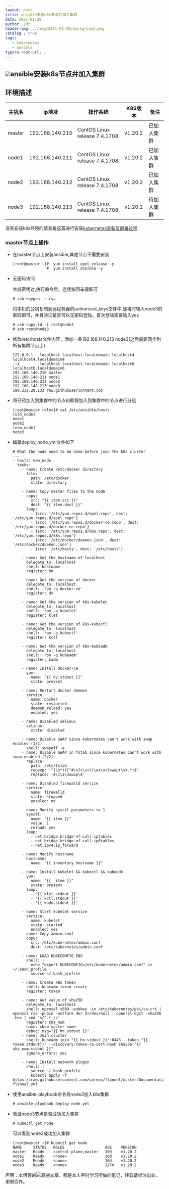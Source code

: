 ```yaml
---
layout: post
title: ansible安装k8s节点并加入集群
date: 2021-01-29
author: ZMY
header-img: ../img/2021-01-29/background.png
catalog : true
tags:
   - kubernetes
   - ansible
typora-root-url: ..
---
```


## <img class="original" src='/img/original.png'>ansible安装k8s节点并加入集群

## 环境描述

| 主机名 | ip地址          | 操作系统                      | K8S版本 | 备注       |
| ------ | --------------- | ----------------------------- | ------- | ---------- |
| master | 192.168.140.210 | CentOS Linux release 7.4.1708 | v1.20.2 | 已加入集群 |
| node1  | 192.168.140.211 | CentOS Linux release 7.4.1708 | v1.20.2 | 已加入集群 |
| node2  | 192.168.140.212 | CentOS Linux release 7.4.1708 | v1.20.2 | 已加入集群 |
| node3  | 192.168.140.213 | CentOS Linux release 7.4.1708 | v1.20.2 | 待加入集群 |

没有安装k8s环境的请查看这篇进行安装[kubernetes安装及部署过程](./2021-01-22-kubernetes安装及部署过程.md)
### master节点上操作

+ 在master节点上安装ansible,其他节点不需要安装

  ```
  [root@master ~]#  yum install epel-release -y
                 #  yum install ansible -y
  ```

+ 无密码访问

  生成密钥对,执行命令后，连续按回车键即可

  ```
  # ssh-keygen -r rsa
  ```

  将本机的公钥复制到远程机器的authorized_keys文件中,连接时输入node3的密码即可，并且验证是否可以无密码登陆，首次登陆需要输入yes

  ```
  # ssh-copy-id -i root@node3
  # ssh root@node3
  ```

+ 修改/etc/hosts文件内容，添加一条192.168.140.213 node3(之后需要同步到所有集群节点上)

  ```
  127.0.0.1   localhost localhost.localdomain localhost4 localhost4.localdomain4
  ::1         localhost localhost.localdomain localhost6 localhost6.localdomain6
  192.168.140.210 master
  192.168.140.211 node1
  192.168.140.212 node2
  192.168.140.213 node3
  199.232.28.133 raw.githubusercontent.com
  ```

+ 将已经加入到集群中的节点和即将加入到集群中的节点进行分组

  ```
  [root@master roles]# cat /etc/ansible/hosts 
  [old_node]
  node1
  node2
  [new_node]
  node3
  ```

- 编辑deploy_node.yml文件如下

  ```
  # What the node need to be done before join the k8s cluster
  ---
  - hosts: new_node
    tasks:
      - name: Create /etc/docker directory
        file:
          path: /etc/docker
          state: directory
  
      - name: Copy master files to the node
        copy:
          src: "{{ item.src }}"
          dest: "{{ item.dest }}"
        loop:
          - {src: '/etc/yum.repos.d/epel.repo', dest: '/etc/yum.repos.d/epel.repo'}
          - {src: '/etc/yum.repos.d/docker-ce.repo', dest: '/etc/yum.repos.d/docker-ce.repo'}
          - {src: '/etc/yum.repos.d/k8s.repo', dest: '/etc/yum.repos.d/k8s.repo'}
          - {src: '/etc/docker/daemon.json', dest: '/etc/docker/daemon.json'}
          - {src: '/etc/hosts', dest: '/etc/hosts'}
          
      - name: Get the hostname of localhost
        delegate_to: localhost
        shell: hostname
        register: hn
  
      - name: Get the version of docker
        delegate_to: localhost
        shell: 'rpm -q docker-ce'
        register: dv
  
      - name: Get the version of k8s-kubelet
        delegate_to: localhost
        shell: 'rpm -q kubelet'
        register: klet
  
      - name: Get the version of k8s-kubectl
        delegate_to: localhost
        shell: 'rpm -q kubectl'
        register: kctl
  
      - name: Get the version of k8s-kubeadm
        delegate_to: localhost
        shell: 'rpm -q kubeadm'
        register: kadm
  
      - name: Install docker-ce
        yum:
          name: "{{ dv.stdout }}"
          state: present
  
      - name: Restart docker daemon
        service:
          name: docker
          state: restarted
          daemon_reload: yes
          enabled: yes
  
      - name: Disabled selinux
        selinux:
          state: disabled
  
      - name: Disable SWAP since kubernetes can't work with swap enabled (1/2)
        shell: swapoff -a
      - name: Disable SWAP in fstab since kubernetes can't work with swap enabled (2/2)
        replace:
          path: /etc/fstab
          regexp: '^(\s*)([^#\n]+\s+)(\w+\s+)swap(\s+.*)$'
          replace: '#\1\2\3swap\4'
  
      - name: Disabled firewalld service
        service:
          name: firewalld
          state: stopped
          enabled: no
  
      - name: Modify sysctl parameters to 1
        sysctl:
          name: "{{ item }}"
          value: 1
          reload: yes
        loop:
          - net.bridge.bridge-nf-call-iptables
          - net.bridge.bridge-nf-call-ip6tables
          - net.ipv4.ip_forward
  
      - name: Modify hostname
        hostname:
          name: "{{ inventory_hostname }}"
  
      - name: Install kubelet && kubectl && kubeadm
        yum:
          name: "{{  item }}"
          state: present
        loop:
          - '{{ klet.stdout }}'
          - '{{ kctl.stdout }}'
          - '{{ kadm.stdout }}'
  
      - name: Start kubelet service
        service:
          name: kubelet
          state: started
          enabled: yes
      - name: Copy admin.conf
        copy:
          src: /etc/kubernetes/admin.conf
          dest: /etc/kubernetes/admin.conf
  
      - name: LOAD KUBECONFIG ENV
        shell: |
          echo "export KUBECONFIG=/etc/kubernetes/admin.conf" >> ~/.bash_profile
          source ~/.bash_profile
  
      - name: Create k8s token
        shell: kubeadm token create
        register: token
  
      - name: Get value of sha256
        delegate_to: localhost
        shell: openssl x509 -pubkey -in /etc/kubernetes/pki/ca.crt | openssl rsa -pubin -outform der 2>/dev/null | openssl dgst -sha256 -hex | sed 's/^.* //'
        register: sha_num
      - name: show master name
        debug: msg="{{ hn.stdout }}"
      - name: Join cluster
        shell: kubeadm join "{{ hn.stdout }}":6443 --token "{{ token.stdout}}" --discovery-token-ca-cert-hash sha256:"{{ sha_num.stdout }}" 
        ignore_errors: yes
  
      - name: Install network plugin
        shell: |
          source ~/.bash_profile 
          kubectl apply -f https://raw.githubusercontent.com/coreos/flannel/master/Documentation/kube-flannel.yml
  
  ```

- 使用ansible-playbook命令将node3加入k8s集群

  ```
  # ansible-playbook deploy_node.yml
  ```

- 验证node3节点是否成功加入集群

  ```
  # kubectl get node
  ```

  可以看到node3成功加入集群

  ```
  [root@master ~]# kubectl get node
  NAME     STATUS   ROLES                  AGE    VERSION
  master   Ready    control-plane,master   10d    v1.20.2
  node1    Ready    <none>                 10d    v1.20.2
  node2    Ready    <none>                 10d    v1.20.2
  node3    Ready    <none>                 127m   v1.20.2
  ```

  

声明：本博客的<img class="original" src='/img/original.png'>原创文章，都是本人平时学习所做的笔记，转载请标注出处，谢谢合作。
